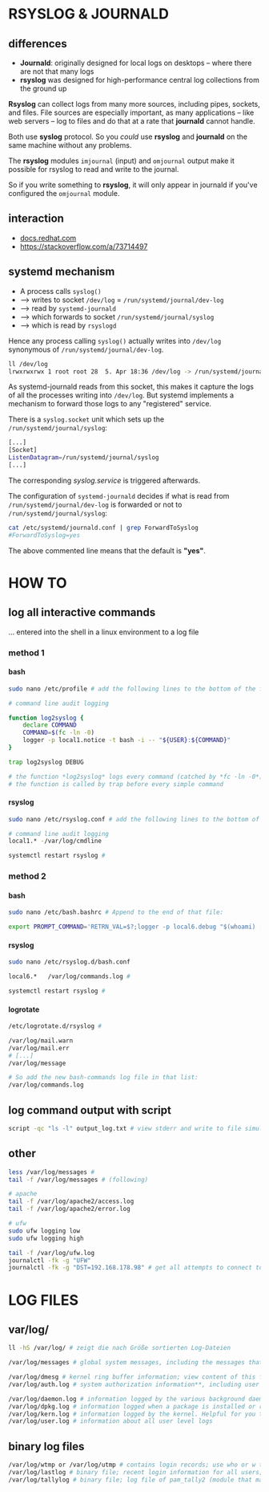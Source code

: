 # RSYSLOG & JOURNALD

## differences

* **Journald**: originally designed for local logs on desktops – where there are not that many logs
* **rsyslog** was designed for high-performance central log collections from the ground up

**Rsyslog** can collect logs from many more sources, including pipes, sockets, and files. File sources are especially important, as many applications – like web servers – log to files and do that at a rate that **journald** cannot handle.

Both use **syslog** protocol. So you *could* use **rsyslog** and **journald** on the same machine without any problems.

The **rsyslog** modules `imjournal` (input) and `omjournal` output make it possible for rsyslog to read and write to the journal.

So if you write something to **rsyslog**, it will only appear in journald if you've configured the `omjournal` module.

## interaction

* [docs.redhat.com](https://docs.redhat.com/en/documentation/red_hat_enterprise_linux/7/html/system_administrators_guide/ch-viewing_and_managing_log_files#s1-interaction_of_rsyslog_and_journal)
* https://stackoverflow.com/a/73714497

## systemd mechanism

- A process calls `syslog()`
- --> writes to socket `/dev/log` = `/run/systemd/journal/dev-log`
- --> read by `systemd-journald` 
- --> which forwards to socket `/run/systemd/journal/syslog`
- --> which is read by `rsyslogd`

Hence any process calling `syslog()` actually writes into `/dev/log` synonymous of `/run/systemd/journal/dev-log`. 

```sh
ll /dev/log
lrwxrwxrwx 1 root root 28  5. Apr 18:36 /dev/log -> /run/systemd/journal/dev-log
```

As systemd-journald reads from this socket, this makes it capture the logs of all the processes writing into `/dev/log`. But systemd implements a mechanism to forward those logs to any "registered" service.

There is a `syslog.socket` unit which sets up the `/run/systemd/journal/syslog`:

```sh
[...]
[Socket]
ListenDatagram=/run/systemd/journal/syslog
[...]
```

The corresponding _syslog.service_ is triggered afterwards.

The configuration of `systemd-journald` decides if what is read from `/run/systemd/journal/dev-log` is forwarded or not to `/run/systemd/journal/syslog`:

```sh
cat /etc/systemd/journald.conf | grep ForwardToSyslog
#ForwardToSyslog=yes
```

The above commented line means that the default is **"yes"**.

# HOW TO

## **log** all interactive commands

… entered into the shell in a linux environment to a log file

### method 1

#### bash

```sh
sudo nano /etc/profile # add the following lines to the bottom of the file: 
```

```sh
# command line audit logging

function log2syslog {
	declare COMMAND
	COMMAND=$(fc -ln -0)
	logger -p local1.notice -t bash -i -- "${USER}:${COMMAND}"
}

trap log2syslog DEBUG

# the function *log2syslog* logs every command (catched by *fc -ln -0*) to the system log using *logger*
# the function is called by trap before every simple command 
```

#### rsyslog

```sh
sudo nano /etc/rsyslog.conf # add the following lines to the bottom of the file: 
```

```sh
# command line audit logging
local1.* -/var/log/cmdline
```

```sh
systemctl restart rsyslog #
```

### method 2

#### bash

```sh
sudo nano /etc/bash.bashrc # Append to the end of that file:

export PROMPT_COMMAND='RETRN_VAL=$?;logger -p local6.debug "$(whoami) [$$]: $(history 1 | sed "s/^[ ]*[0-9]\+[ ]*//" ) [$RETRN_VAL]"' #
```

#### rsyslog

```sh
sudo nano /etc/rsyslog.d/bash.conf

local6.*   /var/log/commands.log #

systemctl restart rsyslog #
```

#### logrotate

```sh
/etc/logrotate.d/rsyslog #

/var/log/mail.warn
/var/log/mail.err
# [...]
/var/log/message

# So add the new bash-commands log file in that list:
/var/log/commands.log
```

## log command output with script

```sh
script -qc "ls -l" output_log.txt # view stderr and write to file simultainiously
```

## other

```sh
less /var/log/messages #   
tail -f /var/log/messages # (following)

# apache
tail -f /var/log/apache2/access.log
tail -f /var/log/apache2/error.log

# ufw
sudo ufw logging low
sudo ufw logging high

tail -f /var/log/ufw.log
journalctl -fk -g "UFW"
journalctl -fk -g "DST=192.168.178.98" # get all attempts to connect to my current ip
```

# LOG FILES

## var/log/

```sh
ll -hS /var/log/ # zeigt die nach Größe sortierten Log-Dateien

/var/log/messages # global system messages, including the messages that are logged during system startup; includes mail, cron, daemon, kern, auth, etc.

/var/log/dmesg # kernel ring buffer information; view content of this file using dmesg.
/var/log/auth.log # system authorization information**, including user logins and authentication mechanism that were used.

/var/log/daemon.log # information logged by the various background daemons that runs on the system
/var/log/dpkg.log # information logged when a package is installed or removed using dpkg
/var/log/kern.log # information logged by the kernel. Helpful for you to troubleshoot a custom-built kernel
/var/log/user.log # information about all user level logs
```

## binary log files

```sh
/var/log/wtmp or /var/log/utmp # contains login records; use who or w to display this file
/var/log/lastlog # binary file; recent login information for all users; use lastlog to display this file.
/var/log/tallylog # binary file; log file of pam_tally2 (module that maintains a count of attempted accesses, resets count on success, denies access if too many attempts fail)
```
